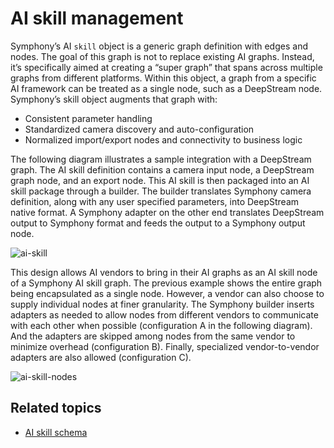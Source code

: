 # AI skill management

Symphony’s AI `skill` object is a generic graph definition with edges and nodes. The goal of this graph is not to replace existing AI graphs. Instead, it’s specifically aimed at creating a “super graph” that spans across multiple graphs from different platforms. Within this object, a graph from a specific AI framework can be treated as a single node, such as a DeepStream node. Symphony’s skill object augments that graph with:

* Consistent parameter handling
* Standardized camera discovery and auto-configuration
* Normalized import/export nodes and connectivity to business logic

The following diagram illustrates a sample integration with a DeepStream graph. The AI skill definition contains a camera input node, a DeepStream graph node, and an export node. This AI skill is then packaged into an AI skill package through a builder. The builder translates Symphony camera definition, along with any user specified parameters, into DeepStream native format. A Symphony adapter on the other end translates DeepStream output to Symphony format and feeds the output to a Symphony output node.

![ai-skill](../images/ai-skill.png)

This design allows AI vendors to bring in their AI graphs as an AI skill node of a Symphony AI skill graph. The previous example shows the entire graph being encapsulated as a single node. However, a vendor can also choose to supply individual nodes at finer granularity. The Symphony builder inserts adapters as needed to allow nodes from different vendors to communicate with each other when possible (configuration A in the following diagram). And the adapters are skipped among nodes from the same vendor to minimize overhead (configuration B). Finally, specialized vendor-to-vendor adapters are also allowed (configuration C).

![ai-skill-nodes](../images/ai-skill-nodes.png)

## Related topics

* [AI skill schema](../concepts/unified-object-model/ai-skill.md)
